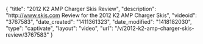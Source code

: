 {
    "title": "2012 K2 AMP Charger Skis Review",
    "description": "http:\/\/www.skis.com Review for the 2012 K2 AMP Charger Skis",
    "videoid": "3767583",
    "date_created": "1411361323",
    "date_modified": "1418182030",
    "type": "captivate",
    "layout": "video",
    "url": "\/v\/2012-k2-amp-charger-skis-review\/3767583"
}